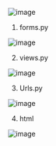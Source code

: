 

![image](https://github.com/Md-Merazul-Islam/Django/assets/129538030/6775f1cf-24c5-4bf3-bd49-d3406f18b0a3)


1. forms.py

![image](https://github.com/Md-Merazul-Islam/Django/assets/129538030/29c6ca84-b8c1-4fef-bead-ce7727a8520c)

2. views.py

 ![image](https://github.com/Md-Merazul-Islam/Django/assets/129538030/408db354-8bde-43ea-9690-c6921a200ec4)

 3. Urls.py

![image](https://github.com/Md-Merazul-Islam/Django/assets/129538030/c38dabb5-4357-4390-bd83-b0eed135721c)

4. html

![image](https://github.com/Md-Merazul-Islam/Django/assets/129538030/1ba45d8d-cc27-4959-b0bd-08608df5d52e)




